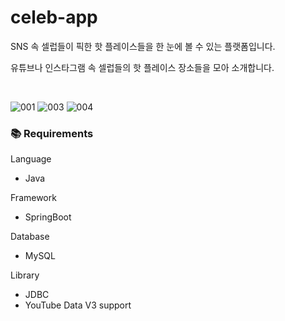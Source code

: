 # celeb-app
SNS 속 셀럽들이 픽한 핫 플레이스들을 한 눈에 볼 수 있는 플랫폼입니다. 

유튜브나 인스타그램 속 셀럽들의 핫 플레이스 장소들을 모아 소개합니다.


</br>

![001](https://user-images.githubusercontent.com/62235737/158331263-d061c353-8162-4409-8e97-02c69f43ae9f.png)
![003](https://user-images.githubusercontent.com/62235737/158331646-a02ab0ba-3efb-4faa-b2fe-219c0aacaae1.png)
![004](https://user-images.githubusercontent.com/62235737/158331693-326ffa43-a6cc-47c9-95c9-738e3cdb346e.png)


### 📚 Requirements 
Language
  - Java
  
Framework
  - SpringBoot
  
Database
  - MySQL
  
Library
  - JDBC
  - YouTube Data V3 support
